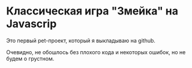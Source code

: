 # Классическая игра "Змейка" на Javascrip
Это первый pet-проект, который я выкладываю на github.

Очевидно, не обошлось без плохого кода и некоторых ошибок, но не будем о грустном.
